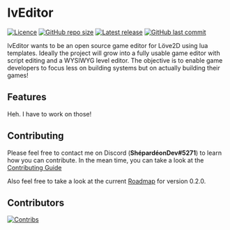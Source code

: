 # lvEditor
[![Licence](https://img.shields.io/github/license/shepardeon/lvEditor)](https://github.com/Shepardeon/lvEditor/blob/dev/LICENSE)
[![GitHub repo size](https://img.shields.io/github/repo-size/shepardeon/lvEditor)](https://github.com/Shepardeon/lvEditor)
[![Latest release](https://img.shields.io/github/v/release/shepardeon/lvEditor?include_prereleases)](https://github.com/Shepardeon/lvEditor/releases)
[![GitHub last commit](https://img.shields.io/github/last-commit/shepardeon/lvEditor)](https://github.com/Shepardeon/lvEditor/commits)

lvEditor wants to be an open source game editor for Löve2D using lua templates. Ideally the project will grow into a fully usable game editor with script editing and a WYSIWYG level editor. The objective is to enable game developers to focus less on building systems but on actually building their games!

## Features
Heh. I have to work on those!

## Contributing
Please feel free to contact me on Discord (**ShépardéonDev#5271**) to learn how you can contribute.
In the mean time, you can take a look at the [Contributing Guide](https://github.com/Shepardeon/lvEditor/blob/master/.github/CONTRIBUTING.md)

Also feel free to take a look at the current [Roadmap](https://github.com/Shepardeon/lvEditor/issues/1) for version 0.2.0.

## Contributors
[![Contribs](https://contributors-img.web.app/image?repo=Shepardeon/lvEditor)](https://github.com/Shepardeon/lvEditor/graphs/contributors)
